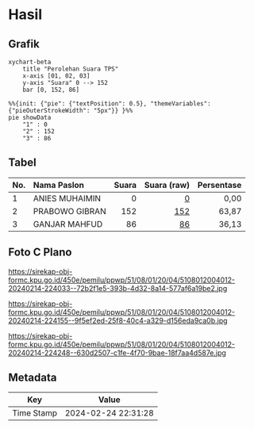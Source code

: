 # Hasil

## Grafik

```mermaid
xychart-beta
    title "Perolehan Suara TPS"
    x-axis [01, 02, 03]
    y-axis "Suara" 0 --> 152
    bar [0, 152, 86]
```

```mermaid
%%{init: {"pie": {"textPosition": 0.5}, "themeVariables": {"pieOuterStrokeWidth": "5px"}} }%%
pie showData
    "1" : 0
    "2" : 152
    "3" : 86
```

## Tabel

| No. | Nama Paslon    | Suara | Suara (raw) | Persentase |
|:--- |:-------------- | -----:| -----------:| ----------:|
| 1   | ANIES MUHAIMIN | 0     | [0][p-1]    | 0,00       |
| 2   | PRABOWO GIBRAN | 152   | [152][p-2]  | 63,87      |
| 3   | GANJAR MAHFUD  | 86    | [86][p-3]   | 36,13      |


[p-1]: https://github.com/gigit-pemilu/pemilu-2024-51-bali/blob/main/pilpres/hitung-suara/sub/51-bali/sub/08-buleleng/sub/01-gerokgak/sub/2004-pemuteran/sub/012-tps/sub/paslon-1.txt
[p-2]: https://github.com/gigit-pemilu/pemilu-2024-51-bali/blob/main/pilpres/hitung-suara/sub/51-bali/sub/08-buleleng/sub/01-gerokgak/sub/2004-pemuteran/sub/012-tps/sub/paslon-2.txt
[p-3]: https://github.com/gigit-pemilu/pemilu-2024-51-bali/blob/main/pilpres/hitung-suara/sub/51-bali/sub/08-buleleng/sub/01-gerokgak/sub/2004-pemuteran/sub/012-tps/sub/paslon-3.txt

## Foto C Plano

https://sirekap-obj-formc.kpu.go.id/450e/pemilu/ppwp/51/08/01/20/04/5108012004012-20240214-224033--72b2f1e5-393b-4d32-8a14-577af6a19be2.jpg

https://sirekap-obj-formc.kpu.go.id/450e/pemilu/ppwp/51/08/01/20/04/5108012004012-20240214-224155--9f5ef2ed-25f8-40c4-a329-d156eda9ca0b.jpg

https://sirekap-obj-formc.kpu.go.id/450e/pemilu/ppwp/51/08/01/20/04/5108012004012-20240214-224248--630d2507-c1fe-4f70-9bae-18f7aa4d587e.jpg


## Metadata

| Key        | Value               |
| ---------- | ------------------- |
| Time Stamp | 2024-02-24 22:31:28 |



